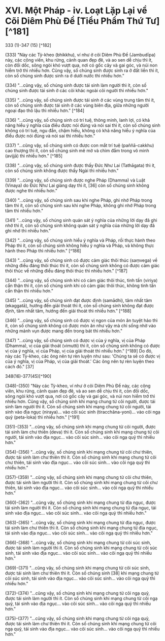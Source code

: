 # XVI. Một Pháp - iv. Loạt Lặp Lại về Cõi Diêm Phù Đề [Tiểu Phẩm Thứ Tư] [^181]

333 (1)-347 (15) [^182]

(333) "Này các Tỳ-kheo (bhikkhu), ví như ở cõi Diêm Phù Đề (Jambudīpa) này, các công viên, khu rừng, cảnh quan đẹp đẽ, và ao sen dễ chịu thì ít, còn đồi dốc, sông ngòi khó vượt qua, nơi có gốc cây và gai góc, và núi non hiểm trở thì nhiều hơn. Cũng vậy, số chúng sinh được sinh ra ở đất liền thì ít, còn số chúng sinh được sinh ra ở dưới nước thì nhiều hơn."

(334) "...cũng vậy, số chúng sinh được tái sinh làm người thì ít, còn số chúng sinh được tái sinh ở các cõi khác ngoài cõi người thì nhiều hơn."

(335) "...cũng vậy, số chúng sinh được tái sinh ở các vùng trung tâm thì ít, còn số chúng sinh được tái sinh ở các vùng biên địa, giữa những người ngoại đạo thô lậu thì nhiều hơn." [^184]

(336) "...cũng vậy, số chúng sinh có trí tuệ, thông minh, lanh lợi, có khả năng hiểu ý nghĩa của điều được nói đúng và nói sai thì ít, còn số chúng sinh không có trí tuệ, ngu đần, chậm hiểu, không có khả năng hiểu ý nghĩa của điều được nói đúng và nói sai thì nhiều hơn."

(337) "...cũng vậy, số chúng sinh có được con mắt trí tuệ (paññā-cakkhu) cao thượng thì ít, còn số chúng sinh mê mờ và chìm đắm trong vô minh (avijjā) thì nhiều hơn." [^185]

(338) "...cũng vậy, số chúng sinh được thấy Đức Như Lai (Tathāgata) thì ít, còn số chúng sinh không được thấy Ngài thì nhiều hơn."

(339) "...cũng vậy, số chúng sinh được nghe Pháp (Dhamma) và Luật (Vinaya) do Đức Như Lai giảng dạy thì ít, [36] còn số chúng sinh không được nghe thì nhiều hơn."

(340) "...cũng vậy, số chúng sinh sau khi nghe Pháp, ghi nhớ Pháp trong tâm thì ít, còn số chúng sinh sau khi nghe Pháp, không ghi nhớ Pháp trong tâm thì nhiều hơn."

(341) "...cũng vậy, số chúng sinh quán sát ý nghĩa của những lời dạy đã ghi nhớ thì ít, còn số chúng sinh không quán sát ý nghĩa của những lời dạy đã ghi nhớ thì nhiều hơn."

(342) "...cũng vậy, số chúng sinh hiểu ý nghĩa và Pháp, rồi thực hành theo Pháp thì ít, còn số chúng sinh không hiểu ý nghĩa và Pháp, và không thực hành theo Pháp thì nhiều hơn." [^186]

(343) "...cũng vậy, số chúng sinh có được cảm giác thôi thúc (saṃvega) về những điều đáng thôi thúc thì ít, còn số chúng sinh không có được cảm giác thôi thúc về những điều đáng thôi thúc thì nhiều hơn." [^187]

(344) "...cũng vậy, số chúng sinh khi có cảm giác thôi thúc, tinh tấn (viriya) cẩn thận thì ít, còn số chúng sinh khi có cảm giác thôi thúc, không tinh tấn cẩn thận thì nhiều hơn."

(345) "...cũng vậy, số chúng sinh đạt được định (samādhi), tâm nhất tâm (ekaggatā), hướng đến giải thoát thì ít, còn số chúng sinh không đạt được định, tâm nhất tâm, hướng đến giải thoát thì nhiều hơn." [^188]

(346) "...cũng vậy, số chúng sinh có được vị ngon của món ăn tuyệt hảo thì ít, còn số chúng sinh không có được món ăn như vậy mà chỉ sống nhờ vào những mảnh vụn được mang đến trong bát thì nhiều hơn."

(347) "...cũng vậy, số chúng sinh có được vị của ý nghĩa, vị của Pháp (Dhamma), vị của giải thoát (vimutti) thì ít, còn số chúng sinh không có được vị của ý nghĩa, vị của Pháp, vị của giải thoát thì nhiều hơn." [^189] Do đó, này các Tỳ-kheo, các ông nên tự rèn luyện như sau: 'Chúng ta sẽ có được vị của ý nghĩa, vị của Pháp, vị của giải thoát.' Các ông nên tự rèn luyện theo cách đó." [37]

348(16)-377(45)[^190]

(348)-(350) "Này các Tỳ-kheo, ví như ở cõi Diêm Phù Đề này, các công viên, khu rừng, cảnh quan đẹp đẽ, và ao sen dễ chịu thì ít, còn đồi dốc, sông ngòi khó vượt qua, nơi có gốc cây và gai góc, và núi non hiểm trở thì nhiều hơn. Cũng vậy, số chúng sinh khi mạng chung từ cõi người, được tái sinh làm người thì ít. Còn số chúng sinh khi mạng chung từ cõi người, tái sinh vào địa ngục (niraya)... vào cõi súc sinh (tiracchāna-yoni)... vào cõi ngạ quỷ (peta-loka) thì nhiều hơn." [^191]

(351)-(353) "...cũng vậy, số chúng sinh khi mạng chung từ cõi người, được tái sinh làm chư thiên (deva) thì ít. Còn số chúng sinh khi mạng chung từ cõi người, tái sinh vào địa ngục... vào cõi súc sinh... vào cõi ngạ quỷ thì nhiều hơn."

(354)-(356) "...cũng vậy, số chúng sinh khi mạng chung từ cõi chư thiên, được tái sinh làm chư thiên thì ít. Còn số chúng sinh khi mạng chung từ cõi chư thiên, tái sinh vào địa ngục... vào cõi súc sinh... vào cõi ngạ quỷ thì nhiều hơn."

(357)-(359) "...cũng vậy, số chúng sinh khi mạng chung từ cõi chư thiên, được tái sinh làm người thì ít. Còn số chúng sinh khi mạng chung từ cõi chư thiên, tái sinh vào địa ngục... vào cõi súc sinh... vào cõi ngạ quỷ thì nhiều hơn."

(360)-(362) "...cũng vậy, số chúng sinh khi mạng chung từ địa ngục, được tái sinh làm người thì ít. Còn số chúng sinh khi mạng chung từ địa ngục, tái sinh vào địa ngục... vào cõi súc sinh... vào cõi ngạ quỷ thì nhiều hơn."

(363)-(365) "...cũng vậy, số chúng sinh khi mạng chung từ địa ngục, được tái sinh làm chư thiên thì ít. Còn số chúng sinh khi mạng chung từ địa ngục, tái sinh vào địa ngục... vào cõi súc sinh... vào cõi ngạ quỷ thì nhiều hơn."

(366)-(368) "...cũng vậy, số chúng sinh khi mạng chung từ cõi súc sinh, được tái sinh làm người thì ít. Còn số chúng sinh khi mạng chung từ cõi súc sinh, tái sinh vào địa ngục... vào cõi súc sinh... vào cõi ngạ quỷ thì nhiều hơn."

(369)-(371) "...cũng vậy, số chúng sinh khi mạng chung từ cõi súc sinh, được tái sinh làm chư thiên thì ít. Còn số chúng sinh [38] khi mạng chung từ cõi súc sinh, tái sinh vào địa ngục... vào cõi súc sinh... vào cõi ngạ quỷ thì nhiều hơn."

(372)-(374) "...cũng vậy, số chúng sinh khi mạng chung từ cõi ngạ quỷ, được tái sinh làm người thì ít. Còn số chúng sinh khi mạng chung từ cõi ngạ quỷ, tái sinh vào địa ngục... vào cõi súc sinh... vào cõi ngạ quỷ thì nhiều hơn."

(375)-(377) "...cũng vậy, số chúng sinh khi mạng chung từ cõi ngạ quỷ, được tái sinh làm chư thiên thì ít. Còn số chúng sinh khi mạng chung từ cõi ngạ quỷ, tái sinh vào địa ngục... vào cõi súc sinh... vào cõi ngạ quỷ thì nhiều hơn."
